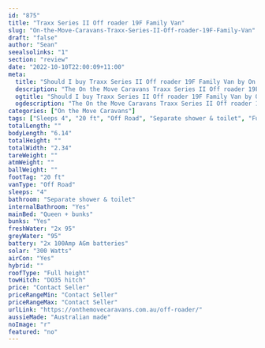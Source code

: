 ```yaml
---
id: "875"
title: "Traxx Series II Off roader 19F Family Van"
slug: "On-the-Move-Caravans-Traxx-Series-II-Off-roader-19F-Family-Van"
draft: "false"
author: "Sean"
seealsolinks: "1"
section: "review"
date: "2022-10-10T22:00:09+11:00"
meta:
  title: "Should I buy Traxx Series II Off roader 19F Family Van by On the Move Caravans?"
  description: "The On the Move Caravans Traxx Series II Off roader 19F Family Van is classed as Off Road, and sleeps 4 people. It is Australian made and comes in at 20 ft. It generally has Separate shower & toilet."
  ogtitle: "Should I buy Traxx Series II Off roader 19F Family Van by On the Move Caravans?"
  ogdescription: "The On the Move Caravans Traxx Series II Off roader 19F Family Van is classed as Off Road, and sleeps 4 people. It is Australian made and comes in at 20 ft. It generally has Separate shower & toilet."
categories: ["On the Move Caravans"]
tags: ["Sleeps 4", "20 ft", "Off Road", "Separate shower & toilet", "Full height", "Price Unknown", "Australian made"]
totalLength: ""
bodyLength: "6.14"
totalHeight: ""
totalWidth: "2.34"
tareWeight: ""
atmWeight: ""
ballWeight: ""
footTag: "20 ft"
vanType: "Off Road"
sleeps: "4"
bathroom: "Separate shower & toilet"
internalBathroom: "Yes"
mainBed: "Queen + bunks"
bunks: "Yes"
freshWater: "2x 95"
greyWater: "95"
battery: "2x 100Amp AGm batteries"
solar: "300 Watts"
airCon: "Yes"
hybrid: ""
roofType: "Full height"
towHitch: "DO35 hitch"
price: "Contact Seller"
priceRangeMin: "Contact Seller"
priceRangeMax: "Contact Seller"
urlLink: "https://onthemovecaravans.com.au/off-roader/"
aussieMade: "Australian made"
noImage: "r"
featured: "no"
---
```


